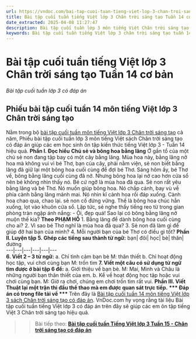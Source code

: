 ```yaml
---
url: https://vndoc.com/bai-tap-cuoi-tuan-tieng-viet-lop-3-chan-troi-sang-tao-tuan-14-co-ban-310713
title: Bài tập cuối tuần tiếng Việt lớp 3 Chân trời sáng tạo Tuần 14 cơ bản - Bài tập cuối tuần lớp 3 có đáp án - VnDoc.com
date_extracted: 2025-04-08 11:27:47
description: Bài tập cuối tuần lớp 3 môn tiếng Việt Chân trời sáng tạo - Tuần 14 có đáp án bao gồm nhiều dạng bài tập tiếng Việt cơ bản khác nhau.
keywords: Bài tập cuối tuần tiếng Việt lớp 3 chân trời sáng tạo tuần 14,bài tập cuối tuần tiếng việt 3 tuần 14,bài tập cuối tuần môn tiếng việt lớp 3 chân trời sáng tạo tuần 14,bài tập cuối tuần tiếng việt lớp 3 sách chân trời sáng tạo tuần 14,bài tập cuối tuần 14 môn tiếng việt lớp 3 chân trời sáng tạo,bài tập cuối tuần 14 tiếng việt 3 chân trời sáng tạo,bài tập tiếng việt lớp 3 tuần 14,phiếu bài tập tiếng việt lớp 3 tuần 14,đề tiếng việt lớp 3 tuần 14
---
```


# Bài tập cuối tuần tiếng Việt lớp 3 Chân trời sáng tạo Tuần 14 cơ bản
 _Bài tập cuối tuần lớp 3 có đáp án_
## Phiếu bài tập cuối tuần 14 môn tiếng Việt lớp 3 Chân trời sáng tạo
Nằm trong bộ [bài tập cuối tuần môn tiếng Việt lớp 3 Chân trời sáng tạo](<https://vndoc.com/bai-tap-cuoi-tuan-lop-3-mon-tieng-viet-chan-troi>) cả năm, Phiếu bài tập cuối tuần lớp 3 môn tiếng Việt  sách Chân trời sáng tạo có đáp án giúp các em học sinh ôn tập kiến thức tiếng Việt lớp 3 - Tuần 14 hiệu quả.
**Phần I. Đọc hiểu**
**Chú sẻ và bông hoa bằng lăng**
Ở gần tổ của một chú sẻ non đang tập bay có một cây bằng lăng. Mùa hoa này, bằng lăng nở hoa mà không vui vì bé Thơ, bạn của cây, phải nằm viện, sẻ non biết bằng lăng đã giữ lại một bông hoa cuối cùng để đợi bé Thơ.
Sáng hôm ấy, bé Thơ về, bông bằng lăng cuối cùng đã nở. Nhưng bông hoa lại nở cao hơn cửa sổ nên bé không nhìn thấy nó. Bé cứ ngỡ là mùa hoa đã qua.
Sẻ non rất yêu bằng lăng và bé Thơ. Nó muốn giúp bông hoa. Nó chắp cánh, bay vù về phía cành bằng lăng mảnh mai. Nó nhìn kĩ cành hoa rồi đáp xuống. Cành hoa chao qua, chao lại. sẻ non cố đứng vững. Thế là bông hoa chúc hẳn xuống, lọt vào khuôn cửa sổ.
Lập tức, sẻ nghe thấy tiếng reo từ trong gian phòng tràn ngập ánh nắng:
\- Ôi, đẹp quá\! Sao lại có bông bằng lăng nở muộn thế kia?
**Theo PHẠM HỔ**
1\. Bằng lăng để dành bông hoa cuối cùng cho ai?
2\. Vì sao bé Thơ nghĩ là mùa hoa đã qua?
3\. Sẻ non đã làm gì để giúp đỡ hai bạn của mình?
4\. Mỗi người bạn của bé Thơ có điều gì tốt?
**Phần II. Luyện tập**
**5\. Ghép các tiếng sau thành từ ngữ:**
bạn| đôi| học| bè| thân| đường  
---|---|---|---|---|---  
**6\. Viết 2 – 3 từ ngữ:**
a. Chỉ tình cảm bạn bè
M: thân thiết
b. Chỉ hoạt động học tập, vui chơi cùng bạn
M: trốn tìm
**7\. Viết một câu có sử dụng từ ngữ tìm được ở bài tập 6 để:**
a. Giới thiệu về bạn bè.
M: Mai, Minh và Châu là những người bạn thân thiết của em.
b. Kể về hoạt động học tập hoặc vui chơi cùng bạn.
M: Giờ ra chơi, chúng em chơi trốn tìm rất vui.
**Phần III. Viết**
**Thuật lại một trận thi đấu thể thao mà em được quan sát trực tiếp.**
**\*\*\* Đáp án có trong file tải về \*\*\***
Trên đây là [Bài tập cuối tuần 14 môn tiếng Việt lớp 3 sách Chân trời sáng tạo có đáp án](<https://vndoc.com/bai-tap-cuoi-tuan-tieng-viet-lop-3-chan-troi-sang-tao-tuan-14-co-ban-310713>). VnDoc.com hy vọng rằng tài liệu Bài tập cuối tuần tiếng Việt lớp 3 có đáp án trên đây sẽ giúp các em ôn tập tiếng Việt 3 Chân trời sáng tạo hiệu quả.
>> Bài tiếp theo: [**Bài tập cuối tuần Tiếng Việt lớp 3 Tuần 15 - Chân trời sáng tạo có đáp án**](<https://vndoc.com/bai-tap-cuoi-tuan-tieng-viet-lop-3-chan-troi-sang-tao-tuan-15-co-ban-310714>)

